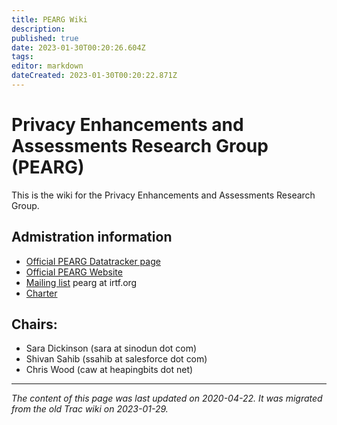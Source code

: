 ```yaml
---
title: PEARG Wiki
description: 
published: true
date: 2023-01-30T00:20:26.604Z
tags: 
editor: markdown
dateCreated: 2023-01-30T00:20:22.871Z
---
```


# Privacy Enhancements and Assessments Research Group (PEARG) 
This is the wiki for the Privacy Enhancements and Assessments Research Group.

## Admistration information
- [Official PEARG Datatracker page](https://datatracker.ietf.org/rg/pearg/about/)
- [Official PEARG Website](https://pearg.org/)
- [Mailing list](https://www.irtf.org/mailman/listinfo/pearg) pearg at irtf.org
- [Charter](https://datatracker.ietf.org/doc/charter-irtf-pearg/)
## Chairs:
- Sara Dickinson (sara at sinodun dot com)
- Shivan Sahib (ssahib at salesforce dot com)
- Chris Wood (caw at heapingbits dot net)
&nbsp;
&nbsp;
&nbsp;

---

*The content of this page was last updated on 2020-04-22. It was migrated from the old Trac wiki on 2023-01-29.*